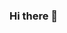 ### Hi there 👋

<!--
**yhaslinda/yhaslinda** is a ✨ _special_ ✨ repository because its `README.md` (this file) appears on your GitHub profile.

Here are some ideas to get you started:

- 🔭 I’m currently working on myself
- 🌱 I’m currently learning nothing
- 👯 I’m looking to collaborate on idk
- 🤔 I’m looking for help with literally nothing
- 💬 Ask me about nothing pls
- 📫 How to reach me dont reach me
- 😄 Pronouns: she her
- ⚡ Fun fact: im gonna kms one day
-->
